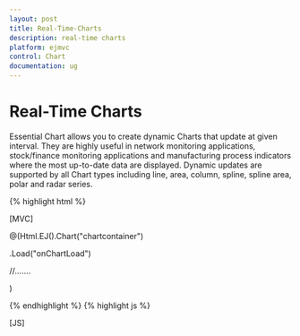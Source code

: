 ```yaml
---
layout: post
title: Real-Time-Charts
description: real-time charts
platform: ejmvc
control: Chart
documentation: ug
---
```


# Real-Time Charts

Essential Chart allows you to create dynamic Charts that update at given interval. They are highly useful in network monitoring applications, stock/finance monitoring applications and manufacturing process indicators where the most up-to-date data are displayed. Dynamic updates are supported by all Chart types including line, area, column, spline, spline area, polar and radar series.

{% highlight html %}

[MVC]



@(Html.EJ().Chart("chartcontainer") 



.Load("onChartLoad")

//.......

)

{% endhighlight  %}
{% highlight js %}

[JS]



<script type="text/javascript">



   function onchartload(sender) {

            for (var i = 0; i < 20; i = i + 0.1) {

                AddPoint(sender.model.series[0], 0);

            }

            chartobj = this;

            intervalId = window.setInterval(OnRefresh, 80);

        }







   function OnRefresh() {



            if (chartobj.model.series[0].points.length > 200) {

                chartobj.model.series[0].points.splice(0, 2);

                count += 2;

            }

            AddPoint(chartobj.model.series[0], count);

            $("#livechart").ejChart("redraw");

        }

  function AddPoint(series, count) {

            if (series.points == undefined)

                series.points = [];

            series.points[series.points.length] =

                         { x: series.points.length + count, y: getRandomNum(30, 40) };

        }



   function getRandomNum(lbound, ubound) {

            return (Math.floor(Math.random() * (ubound - lbound)) + lbound);

        }         
{% endhighlight  %}


![C:/Users/ApoorvahR/Desktop/2.png](Real-Time-Charts_images/Real-Time-Charts_img1.png)



